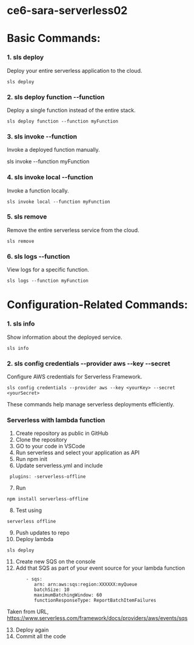 # ce6-sara-serverless02

# Basic Commands:
### 1. sls deploy
Deploy your entire serverless application to the cloud.

    sls deploy

### 2. sls deploy function --function <functionName>
Deploy a single function instead of the entire stack.


    sls deploy function --function myFunction
### 3. sls invoke --function <functionName>
Invoke a deployed function manually.


   sls invoke --function myFunction
### 4. sls invoke local --function <functionName>
Invoke a function locally.

    sls invoke local --function myFunction
### 5. sls remove
Remove the entire serverless service from the cloud.

    sls remove
### 6. sls logs --function <functionName>
View logs for a specific function.

    sls logs --function myFunction
# Configuration-Related Commands:
### 1. sls info
Show information about the deployed service.

    sls info
### 2. sls config credentials --provider aws --key <key> --secret <secret>
Configure AWS credentials for Serverless Framework.

    sls config credentials --provider aws --key <yourKey> --secret <yourSecret>

These commands help manage serverless deployments efficiently.



### Serverless with lambda function

1. Create repository as public in GitHub
2. Clone the repository
3. GO to your code in VSCode
4. Run serverless and select your application as API
5. Run npm init
6. Update serverless.yml and include

```
 plugins: -serverless-offline
```

7. Run 

```
npm install serverless-offline
```

8. Test using 
```
serverless offline
```
9. Push updates to repo
10. Deploy lambda
```
sls deploy
```

11. Create new SQS on the console
12. Add that SQS as part of your event source for your lambda function
```
       - sqs:
          arn: arn:aws:sqs:region:XXXXXX:myQueue
          batchSize: 10
          maximumBatchingWindow: 60
          functionResponseType: ReportBatchItemFailures
```
Taken from URL, https://www.serverless.com/framework/docs/providers/aws/events/sqs

13. Deploy again
14. Commit all the code
